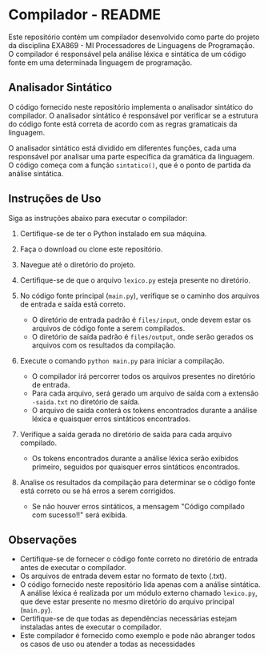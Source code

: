 # Compilador - README

Este repositório contém um compilador desenvolvido como parte do projeto da disciplina EXA869 - MI Processadores de Linguagens de Programação. O compilador é responsável pela análise léxica e sintática de um código fonte em uma determinada linguagem de programação.

## Analisador Sintático

O código fornecido neste repositório implementa o analisador sintático do compilador. O analisador sintático é responsável por verificar se a estrutura do código fonte está correta de acordo com as regras gramaticais da linguagem.

O analisador sintático está dividido em diferentes funções, cada uma responsável por analisar uma parte específica da gramática da linguagem. O código começa com a função `sintatico()`, que é o ponto de partida da análise sintática.

## Instruções de Uso

Siga as instruções abaixo para executar o compilador:

1. Certifique-se de ter o Python instalado em sua máquina.

2. Faça o download ou clone este repositório.

3. Navegue até o diretório do projeto.

4. Certifique-se de que o arquivo `lexico.py` esteja presente no diretório.

5. No código fonte principal (`main.py`), verifique se o caminho dos arquivos de entrada e saída está correto.

   - O diretório de entrada padrão é `files/input`, onde devem estar os arquivos de código fonte a serem compilados.
   - O diretório de saída padrão é `files/output`, onde serão gerados os arquivos com os resultados da compilação.

6. Execute o comando `python main.py` para iniciar a compilação.

   - O compilador irá percorrer todos os arquivos presentes no diretório de entrada.
   - Para cada arquivo, será gerado um arquivo de saída com a extensão `-saida.txt` no diretório de saída.
   - O arquivo de saída conterá os tokens encontrados durante a análise léxica e quaisquer erros sintáticos encontrados.

7. Verifique a saída gerada no diretório de saída para cada arquivo compilado.

   - Os tokens encontrados durante a análise léxica serão exibidos primeiro, seguidos por quaisquer erros sintáticos encontrados.

8. Analise os resultados da compilação para determinar se o código fonte está correto ou se há erros a serem corrigidos.
   - Se não houver erros sintáticos, a mensagem "Código compilado com sucesso!!" será exibida.

## Observações

- Certifique-se de fornecer o código fonte correto no diretório de entrada antes de executar o compilador.
- Os arquivos de entrada devem estar no formato de texto (.txt).
- O código fornecido neste repositório lida apenas com a análise sintática. A análise léxica é realizada por um módulo externo chamado `lexico.py`, que deve estar presente no mesmo diretório do arquivo principal (`main.py`).
- Certifique-se de que todas as dependências necessárias estejam instaladas antes de executar o compilador.
- Este compilador é fornecido como exemplo e pode não abranger todos os casos de uso ou atender a todas as necessidades
